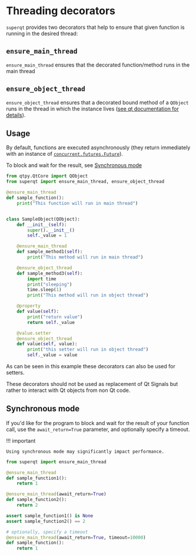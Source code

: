 # Threading decorators

`superqt` provides two decorators that help to ensure that given function is
running in the desired thread:

## `ensure_main_thread`

`ensure_main_thread` ensures that the decorated function/method runs in the main thread

## `ensure_object_thread`

`ensure_object_thread` ensures that a decorated bound method of a `QObject` runs
in the thread in which the instance lives ([see qt documentation for
details](https://doc.qt.io/qt-6/threads-qobject.html#accessing-qobject-subclasses-from-other-threads)).

## Usage

By default, functions are executed asynchronously (they return immediately with
an instance of
[`concurrent.futures.Future`](https://docs.python.org/3/library/concurrent.futures.html#concurrent.futures.Future)).

To block and wait for the result, see [Synchronous mode](#synchronous-mode)

```python
from qtpy.QtCore import QObject
from superqt import ensure_main_thread, ensure_object_thread

@ensure_main_thread
def sample_function():
    print("This function will run in main thread")


class SampleObject(QObject):
    def __init__(self):
        super().__init__()
        self._value = 1

    @ensure_main_thread
    def sample_method1(self):
        print("This method will run in main thread")

    @ensure_object_thread
    def sample_method3(self):
        import time
        print("sleeping")
        time.sleep(1)
        print("This method will run in object thread")

    @property
    def value(self):
        print("return value")
        return self._value

    @value.setter
    @ensure_object_thread
    def value(self, value):
        print("this setter will run in object thread")
        self._value = value
```

As can be seen in this example these decorators can also be used for setters.

These decorators should not be used as replacement of Qt Signals but rather to
interact with Qt objects from non Qt code.

## Synchronous mode

If you'd like for the program to block and wait for the result of your function
call, use the `await_return=True` parameter, and optionally specify a timeout.

!!! important

    Using synchronous mode may significantly impact performance.

```python
from superqt import ensure_main_thread

@ensure_main_thread
def sample_function1():
    return 1

@ensure_main_thread(await_return=True)
def sample_function2():
    return 2

assert sample_function1() is None
assert sample_function2() == 2

# optionally, specify a timeout
@ensure_main_thread(await_return=True, timeout=10000)
def sample_function():
    return 1

```
